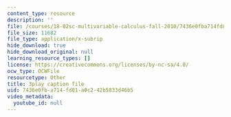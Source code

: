 ```yaml
---
content_type: resource
description: ''
file: /courses/18-02sc-multivariable-calculus-fall-2010/7436e0fba714fd81a0c242b5833d46b5_j9GZjr05Heg.srt
file_size: 11682
file_type: application/x-subrip
hide_download: true
hide_download_original: null
learning_resource_types: []
license: https://creativecommons.org/licenses/by-nc-sa/4.0/
ocw_type: OCWFile
resourcetype: Other
title: 3play caption file
uid: 7436e0fb-a714-fd81-a0c2-42b5833d46b5
video_metadata:
  youtube_id: null
---
```

